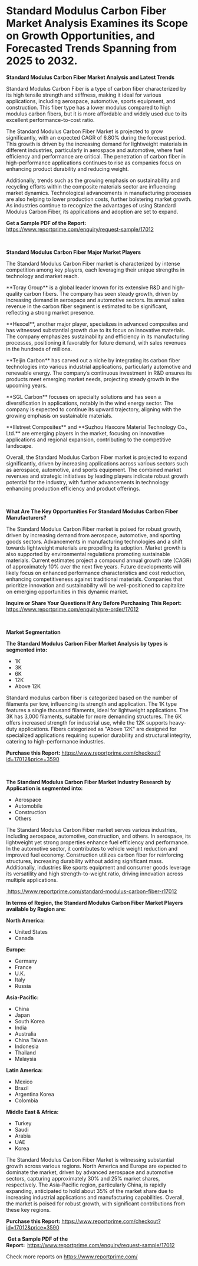 <p><h1>Standard Modulus Carbon Fiber Market Analysis Examines its Scope on Growth Opportunities, and Forecasted Trends Spanning from 2025 to 2032.</h1></p><p><strong>Standard Modulus Carbon Fiber Market Analysis and Latest Trends</strong></p>
<p><p>Standard Modulus Carbon Fiber is a type of carbon fiber characterized by its high tensile strength and stiffness, making it ideal for various applications, including aerospace, automotive, sports equipment, and construction. This fiber type has a lower modulus compared to high modulus carbon fibers, but it is more affordable and widely used due to its excellent performance-to-cost ratio.</p><p>The Standard Modulus Carbon Fiber Market is projected to grow significantly, with an expected CAGR of 6.80% during the forecast period. This growth is driven by the increasing demand for lightweight materials in different industries, particularly in aerospace and automotive, where fuel efficiency and performance are critical. The penetration of carbon fiber in high-performance applications continues to rise as companies focus on enhancing product durability and reducing weight.</p><p>Additionally, trends such as the growing emphasis on sustainability and recycling efforts within the composite materials sector are influencing market dynamics. Technological advancements in manufacturing processes are also helping to lower production costs, further bolstering market growth. As industries continue to recognize the advantages of using Standard Modulus Carbon Fiber, its applications and adoption are set to expand.</p></p>
<p><strong>Get a Sample PDF of the Report:&nbsp;</strong> <a href="https://www.reportprime.com/enquiry/request-sample/17012?utm_campaign=3560&utm_medium=2&utm_source=Github&utm_content=ia&utm_term=18032025&utm_id=standard-modulus-carbon-fiber">https://www.reportprime.com/enquiry/request-sample/17012</a></p>
<p>&nbsp;</p>
<p><strong>Standard Modulus Carbon Fiber Major Market Players</strong></p>
<p><p>The Standard Modulus Carbon Fiber market is characterized by intense competition among key players, each leveraging their unique strengths in technology and market reach. </p><p>**Toray Group** is a global leader known for its extensive R&D and high-quality carbon fibers. The company has seen steady growth, driven by increasing demand in aerospace and automotive sectors. Its annual sales revenue in the carbon fiber segment is estimated to be significant, reflecting a strong market presence.</p><p>**Hexcel**, another major player, specializes in advanced composites and has witnessed substantial growth due to its focus on innovative materials. The company emphasizes sustainability and efficiency in its manufacturing processes, positioning it favorably for future demand, with sales revenues in the hundreds of millions.</p><p>**Teijin Carbon** has carved out a niche by integrating its carbon fiber technologies into various industrial applications, particularly automotive and renewable energy. The company’s continuous investment in R&D ensures its products meet emerging market needs, projecting steady growth in the upcoming years.</p><p>**SGL Carbon** focuses on specialty solutions and has seen a diversification in applications, notably in the wind energy sector. The company is expected to continue its upward trajectory, aligning with the growing emphasis on sustainable materials.</p><p>**Illstreet Composites** and **Suzhou Haxcore Material Technology Co., Ltd.** are emerging players in the market, focusing on innovative applications and regional expansion, contributing to the competitive landscape.</p><p>Overall, the Standard Modulus Carbon Fiber market is projected to expand significantly, driven by increasing applications across various sectors such as aerospace, automotive, and sports equipment. The combined market revenues and strategic initiatives by leading players indicate robust growth potential for the industry, with further advancements in technology enhancing production efficiency and product offerings.</p></p>
<p>&nbsp;</p>
<p><strong>What Are The Key Opportunities For Standard Modulus Carbon Fiber Manufacturers?</strong></p>
<p><p>The Standard Modulus Carbon Fiber market is poised for robust growth, driven by increasing demand from aerospace, automotive, and sporting goods sectors. Advancements in manufacturing technologies and a shift towards lightweight materials are propelling its adoption. Market growth is also supported by environmental regulations promoting sustainable materials. Current estimates project a compound annual growth rate (CAGR) of approximately 10% over the next five years. Future developments will likely focus on enhanced performance characteristics and cost reduction, enhancing competitiveness against traditional materials. Companies that prioritize innovation and sustainability will be well-positioned to capitalize on emerging opportunities in this dynamic market.</p></p>
<p><strong>Inquire or Share Your Questions If Any Before Purchasing This Report:</strong> <a href="https://www.reportprime.com/enquiry/pre-order/17012?utm_campaign=3560&utm_medium=2&utm_source=Github&utm_content=ia&utm_term=18032025&utm_id=standard-modulus-carbon-fiber">https://www.reportprime.com/enquiry/pre-order/17012</a></p>
<p>&nbsp;</p>
<p><strong>Market Segmentation</strong></p>
<p><strong>The Standard Modulus Carbon Fiber Market Analysis by types is segmented into:</strong></p>
<p><ul><li>1K</li><li>3K</li><li>6K</li><li>12K</li><li>Above 12K</li></ul></p>
<p><p>Standard modulus carbon fiber is categorized based on the number of filaments per tow, influencing its strength and application. The 1K type features a single thousand filaments, ideal for lightweight applications. The 3K has 3,000 filaments, suitable for more demanding structures. The 6K offers increased strength for industrial use, while the 12K supports heavy-duty applications. Fibers categorized as "Above 12K" are designed for specialized applications requiring superior durability and structural integrity, catering to high-performance industries.</p></p>
<p><strong>Purchase this Report:&nbsp;</strong><a href="https://www.reportprime.com/checkout?id=17012&price=3590&utm_campaign=3560&utm_medium=2&utm_source=Github&utm_content=ia&utm_term=18032025&utm_id=standard-modulus-carbon-fiber">https://www.reportprime.com/checkout?id=17012&price=3590</a></p>
<p>&nbsp;</p>
<p><strong>The Standard Modulus Carbon Fiber Market Industry Research by Application is segmented into:</strong></p>
<p><ul><li>Aerospace</li><li>Automobile</li><li>Construction</li><li>Others</li></ul></p>
<p><p>The Standard Modulus Carbon Fiber market serves various industries, including aerospace, automotive, construction, and others. In aerospace, its lightweight yet strong properties enhance fuel efficiency and performance. In the automotive sector, it contributes to vehicle weight reduction and improved fuel economy. Construction utilizes carbon fiber for reinforcing structures, increasing durability without adding significant mass. Additionally, industries like sports equipment and consumer goods leverage its versatility and high strength-to-weight ratio, driving innovation across multiple applications.</p></p>
<p><a href="https://www.reportprime.com/standard-modulus-carbon-fiber-r17012?utm_campaign=3560&utm_medium=2&utm_source=Github&utm_content=ia&utm_term=18032025&utm_id=standard-modulus-carbon-fiber">&nbsp;https://www.reportprime.com/standard-modulus-carbon-fiber-r17012</a></p>
<p><strong>In terms of Region, the Standard Modulus Carbon Fiber Market Players available by Region are:</strong></p>
<p>
    <p> <strong> North America: </strong>
        <ul>
            <li>United States</li>
            <li>Canada</li>
        </ul>
        </p> 
    <p> <strong> Europe: </strong>
        <ul>
            <li>Germany</li>
            <li>France</li>
            <li>U.K.</li>
            <li>Italy</li>
            <li>Russia</li>
        </ul>
        </p> 
    <p> <strong> Asia-Pacific: </strong>
        <ul>
            <li>China</li>
            <li>Japan</li>
            <li>South Korea</li>
            <li>India</li>
            <li>Australia</li>
            <li>China Taiwan</li>
            <li>Indonesia</li>
            <li>Thailand</li>
            <li>Malaysia</li>
        </ul>
        </p> 
    <p> <strong> Latin America: </strong>
        <ul>
            <li>Mexico</li>
            <li>Brazil</li>
            <li>Argentina Korea</li>
            <li>Colombia</li>
        </ul>
        </p> 
    <p> <strong> Middle East & Africa: </strong>
        <ul>
            <li>Turkey</li>
            <li>Saudi</li>
            <li>Arabia</li>
            <li>UAE</li>
            <li>Korea</li>
        </ul>
    </p>
    </p>
<p><p>The Standard Modulus Carbon Fiber Market is witnessing substantial growth across various regions. North America and Europe are expected to dominate the market, driven by advanced aerospace and automotive sectors, capturing approximately 30% and 25% market shares, respectively. The Asia-Pacific region, particularly China, is rapidly expanding, anticipated to hold about 35% of the market share due to increasing industrial applications and manufacturing capabilities. Overall, the market is poised for robust growth, with significant contributions from these key regions.</p></p>
<p><strong>Purchase this Report: </strong><a href="https://www.reportprime.com/checkout?id=17012&price=3590&utm_campaign=3560&utm_medium=2&utm_source=Github&utm_content=ia&utm_term=18032025&utm_id=standard-modulus-carbon-fiber">https://www.reportprime.com/checkout?id=17012&price=3590</a></p>
<p>&nbsp;<strong>Get a Sample PDF of the Report:&nbsp;&nbsp;</strong><a href="https://www.reportprime.com/enquiry/request-sample/17012?utm_campaign=3560&utm_medium=2&utm_source=Github&utm_content=ia&utm_term=18032025&utm_id=standard-modulus-carbon-fiber">https://www.reportprime.com/enquiry/request-sample/17012</a></p>
<p><strong></strong></p>
<p>Check more reports on <a href="https://www.reportprime.com/?utm_campaign=3560&utm_medium=2&utm_source=Github&utm_content=ia&utm_term=18032025&utm_id=standard-modulus-carbon-fiber">https://www.reportprime.com/</a></p>